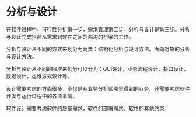 # 分析与设计

在软件过程中，可行性分析第一步，需求管理第二步。分析与设计是第三步。分析与设计完成搭建从需求到软件之间的鸿沟的桥梁的工作。

分析与设计从不同的方式来划分为两类：结构化分析与设计方法、面向对象的分析与设计方法。

分析与设计从不同的层次来划分可以分为：GUI设计，业务流程设计，接口设计，数据设计，运维方式设计等。

设计需要考虑的方面很多，不仅是从业务分析师哪里得到的业务。还需要考虑软件开发与运行过程中的各项事情。

软件设计需要考虑软件的质量需求，软件的部署需求，软件的其他约束。

